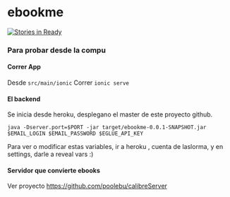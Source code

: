 # ebookme
[![Stories in Ready](https://badge.waffle.io/poolebu/ebookme.png?label=ready&title=Ready)](http://waffle.io/poolebu/ebookme)

### Para probar desde la compu

#### Correr App
Desde
`src/main/ionic`
Correr
`ionic serve`

#### El backend 

Se inicia desde heroku, desplegano el master de este proyecto github.

` java -Dserver.port=$PORT -jar target/ebookme-0.0.1-SNAPSHOT.jar $EMAIL_LOGIN $EMAIL_PASSWORD $EGLUE_API_KEY `

Para ver o modificar estas variables, ir a heroku , cuenta de laslorma, y en settings, darle a reveal vars :)

#### Servidor que convierte ebooks

Ver proyecto https://github.com/poolebu/calibreServer
